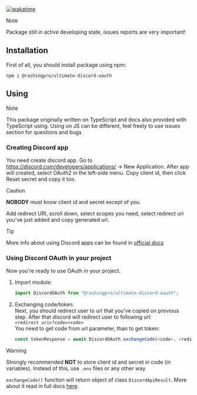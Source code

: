 [![wakatime](https://wakatime.com/badge/github/RashingPro/UltimateDiscordOAuth.svg)](https://wakatime.com/badge/github/RashingPro/UltimateDiscordOAuth)
> [!NOTE]
> Package still in active developing state, issues reports are very important!

## Installation
First of all, you should install package using npm:
```
npm i @rashingpro/ultimate-discord-oauth
```

## Using
> [!NOTE]
> This package originally written on TypeScript and docs also provided with TypeScript using. Using on JS can be different, feel freely to use issues section for questions and bugs
### Creating Discord app
You need create discord app. Go to https://discord.com/developers/applications/ -> New Application. After app will created, select OAuth2 in the left-side menu. Copy client id, then click Reset secret and copy it too.
> [!CAUTION]
> **NOBODY** must know client id and secret except of you.

Add redirect URI, scroll down, select scopes you need, select redirect uri you've just added and copy generated url.
> [!TIP]
> More info about using Discord apps can be found in [official docs](https://discord.com/developers/docs/topics/oauth2)

### Using Discord OAuth in your project
Now you're ready to use OAuth in your project.
1. Import module:
   ```javascript
   import DiscordOAuth from "@rashingpro/ultimate-discord-oauth";
   ```
2. Exchanging code/token:<br>
   Next, you should redirect user to url that you've copied on previous step. After that discord will redirect user to following url:<br>
   `<redirect uri>?code=<code>`<br>
   You need to get code from url parameter, than to get token:
   ```javascript
   const tokenResponse = await DiscordOAuth.exchangeCode(<code>, <redirect uri>, <client id>, <client secret>);
   ```
> [!WARNING]
> Strongly recommended **NOT** to store client id and secret in code (in variables). Instead of this, use `.env` files or any other way.
   
   `exchangeCode()` function will return object of class `DiscordApiResult`. More about it read in full docs [here](https://github.com/RashingPro/UltimateDiscordOAuth/wiki).
